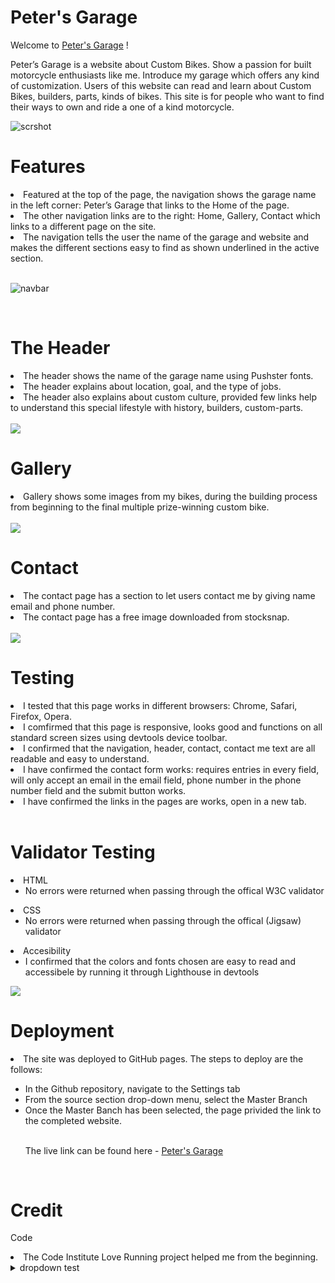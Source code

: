 # Peter's Garage
Welcome to [Peter's Garage](https://peterszabo79.github.io/project-no1/) !

Peter’s Garage is a website about Custom Bikes. Show a passion for built motorcycle enthusiasts like me.
Introduce my garage which offers any kind of customization.
Users of this website can read and learn about Custom Bikes, builders, parts, kinds of bikes.
This site is for people who want to find their ways to own and ride a one of a kind motorcycle.

<img src="assets/images/respon.jpeg" alt="scrshot">

<br>

# Features


<li>Featured at the top of the page, the navigation shows the garage name in the left corner: Peter’s Garage that links to the Home of the page.</li>
<li>The other navigation links are to the right: Home, Gallery, Contact which links to a different page on the site.</li>
<li>The navigation tells the user the name of the garage and website and makes the different sections easy to find as shown underlined in the active section.</li>

<br>


<img src="assets/images/navbar.jpeg" alt="navbar"></ul>

<br>

# The Header
<li>The header shows the name of the garage name using Pushster fonts.</li>
<li>The header explains about location, goal, and the type of jobs.</li>
<li>The header also explains about custom culture, provided few links help to understand this special lifestyle with history, builders, custom-parts.</li>
<br>

<img src="assets/images/ScreenshotHeader).jpeg">

<br>

# Gallery
<li>Gallery shows some images from my bikes, during the building process from beginning to the final multiple prize-winning custom bike.
</li>

<br>

<img src="assets/images/screenshotgallery.jpeg">

<br>


# Contact
<li>The contact page has a section to let users contact me by giving name email and phone number.</li>
<li>The contact page has  a free image downloaded from stocksnap.
</li>
<br>


<img src="assets/images/screenshotcontact.jpeg">

<br>

# Testing
<li>I tested that this page works in different browsers: Chrome, Safari, Firefox, Opera.</li>
<li>I comfirmed that this page is responsive, looks good and functions on all standard screen sizes using devtools device toolbar.</li>
<li>I confirmed that the navigation, header, contact, contact me text are all readable and easy to understand.</li>
<li>I have confirmed the contact form works: requires entries in every field, will only accept an email in the email field, phone number in the phone number field and the submit button works.</li>
<li>I have confirmed the links in the pages are works, open in a new tab.</li>

<br>

# Validator Testing
<li>HTML<ul>
<li>No errors were returned when passing through the offical W3C validator</li></ul>

<li>CSS<ul>
<li>No errors were returned when passing through the offical (Jigsaw) validator</li></ul>

<li>Accesibility<ul>
<li>I confirmed that the colors and fonts chosen are easy to read and accessibele by running it through Lighthouse in devtools</li></ul>

<img src="assets/images/screenshotaccessibility.jpeg">

<br>

# Deployment
<li>The site was deployed to GitHub pages. The steps to deploy are the follows:</li>
<ul><li>In the Github repository, navigate to the Settings tab</li>
<li>From the source section drop-down menu, select the Master Branch</li>
<li>Once the Master Banch has been selected, the page privided the link to the completed website.</li>

<br>

The live link can be found here - [Peter's Garage](https://peterszabo79.github.io/project-no1/)
</ul>

<br>

# Credit
Code
<li>The Code Institute Love Running project helped me from the beginning.
</li>
<details>
<summary>dropdown test</summary>
<pre>pictures<br>pictures and screenshots edited my photos app and preview on mac osx</pre>
</details>








